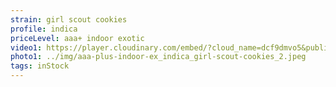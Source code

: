 ```yaml
---
strain: girl scout cookies
profile: indica
priceLevel: aaa+ indoor exotic
video1: https://player.cloudinary.com/embed/?cloud_name=dcf9dmvo5&public_id=fezfqrbgvgr0eqt2lycv&profile=flower
photo1: ../img/aaa-plus-indoor-ex_indica_girl-scout-cookies_2.jpeg
tags: inStock
---
```

